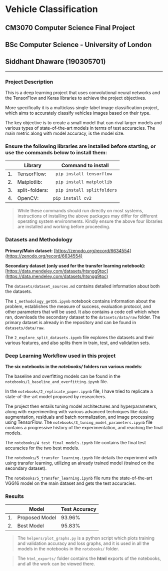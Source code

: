 # Vehicle Classification

## CM3070 Computer Science Final Project

## BSc Computer Science - University of London

## Siddhant Dhaware (190305701)

------

### Project Description

This is a deep learning project that uses convolutional neural networks and the TensorFlow and Keras libraries to achieve the project objectives.

More specifically it is a multiclass single-label image classification project, which aims to accurately classify vehicles images based on their type.

The key objective is to create a small model that can rival larger models and various types of state-of-the-art models in terms of test accuracies. The main metric along with model accuracy, is the model size.

### Ensure the following libraries are installed before starting, or use the commands below to install them:

|    | Library        | Command to install              |
|----|----------------|---------------------------------|
| 1. | TensorFlow:    | ``` pip install tensorflow```   |
| 2. | Matplotlib:    | ``` pip install matplotlib```   |
| 3. | split-folders: | ``` pip install splitfolders``` |
| 4. | OpenCV:        | ``` pip install cv2 ```         |

> While these commands should run directly on most systems, instructions of installing the above packages may differ for different operating system environments. Kindly ensure the above four libraries are installed and working before proceeding.

### Datasets and Methodology

**Primary/Main dataset:** [https://zenodo.org/record/6634554](https://zenodo.org/record/6634554)

**Secondary dataset (only used for the transfer learning notebook):** [https://data.mendeley.com/datasets/htsngg9tpc](https://data.mendeley.com/datasets/htsngg9tpc)

The `datasets/dataset_sources.md` contains detailed information about both the datasets.

The `1_methodology_getDS.ipynb` notebook contains information about the problem, establishes the measure of success, evaluation protocol, and other parameters that will be used. It also contains a code cell which when ran, downloads the secondary dataset to the `datasets/data/raw` folder. The primary dataset is already in the repository and can be found in `datasets/data/raw`.

The `2_explore_split_datasets.ipynb` file explores the datasets and their various features, and also splits them in train, test, and validation sets.

### Deep Learning Workflow used in this project

**The six notebooks in the *notebooks/* folders run various models**:

The baseline and overfitting models can be found in the `notebooks/1_baseline_and_overfitting.ipynb` file.

In the `notebooks/2_replicate_paper.ipynb` file, I have tried to replicate a state-of-the-art model proposed by researchers.

The project then entails tuning model architectures and hyperparameters, along with experimenting with various advanced techniques like data augmentation, residuals and batch normalization, and image processing using TensorFlow. The `notebooks/3_tuning_model_parameters.ipynb` file contains a progressive history of the experimentation, and reaching the final models.

The `notebooks/4_test_final_models.ipynb` file contains the final test accuracies for the two best models.

The `notebooks/5_transfer_learning.ipynb` file details the experiment with using transfer learning, utilizing an already trained model (trained on the secondary dataset).

The `notebooks/5_transfer_learning.ipynb` file runs the state-of-the-art VGG16 model on the main dataset and gets the test accuracies.

### Results

|    | Model          | Test Accuracy |
|----|----------------|---------------|
| 1. | Proposed Model | 93.96%        |
| 2. | Best Model     | 95.83%        |

> The `helpers/plot_graphs.py` is a python script which plots training and validation accuracy and loss graphs, and it is used in all the models in the notebooks in the `notebooks/` folder.

> The `html_exports/` folder contains the **html** exports of the notebooks, and all the work can be viewed there.

